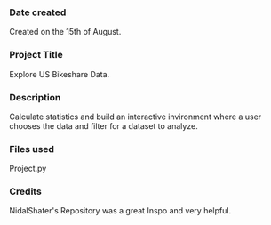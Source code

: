 ### Date created
Created on the 15th of August.

### Project Title
Explore US Bikeshare Data.

### Description
Calculate statistics and build an interactive invironment where a user chooses the data and filter for a dataset to analyze.

### Files used
Project.py

### Credits
NidalShater's Repository was a great Inspo and very helpful.

